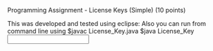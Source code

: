 Programming Assignment - License Keys (Simple) (10 points)

This was developed and tested using eclipse:
Also you can run from command line using
$javac License_Key.java
$java License_Key <Input> 